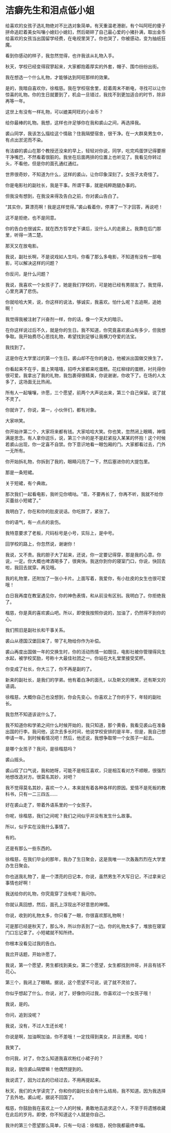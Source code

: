 # 洁癖先生和泪点低小姐

给喜欢的女孩子选礼物绝对不比选对象简单。有天重温老港剧，有个叫阿旺的傻子拼命追赶着美女叫嚷小媳妇小媳妇，然后砸碎了自己最心爱的小猪扑满，取出金币给喜欢的女孩当出国留学经费，在电视里哭了。你也哭了，你被感动，变为抽纸狂魔。 

看到你感动的样子，我忽然觉得，也许我该从礼物入手。 

秋天，学校已经变得寂寥起来，大家都抱着厚实的外套，帽子、围巾纷纷出街。 

我在想选一个什么礼物，才能够达到阿旺那样的效果。 

是的，我暗自喜欢你，徐楷慈。我在学校宿舍里，趁着周末不断电，寻找可以让你惊喜的礼物。你的生日就要到了，机会一旦错过，我找不到更加适合的时节，除非再等一年。 

这世上有没有一样礼物，可以媲美阿旺的小金币？ 

给你最棒的礼物。我想，这样也许足够你在我和裘山之间，再选择我。 

裘山同学，我该怎么描绘这个情敌？住我隔壁宿舍，很干净。在一大群臭男生中，有点出淤泥而不染。 

有洁癖的裘山在那个教授还没来的早上，轻轻对你说，同学，吃完鸡蛋饼记得要擦干净嘴巴，不然看着很脏的。我坐在后面两排的位置上也听见了。我看见你转过头，不看他，但是你的面孔通红通红。 

世界很奇妙，不知道为什么，这样的裘山，让你印象深刻了。女孩子太奇怪了。 

你是电影社的副社长，我是干事。所谓干事，就是纯粹跑腿办事的。 

但我没有想到，在我没来得及告白之前，你对裘山告白了。 

“其实你，算漂亮啊！我是这样觉得。”裘山看着你，停滞了一下才回答，再说吧！ 

这不是拒绝，也不是同意。 

你的告白也很诚实，就在西方哲学史下课后，没什么人的走廊上。我靠在后门那里，听得一清二楚。 

那天又在放电影。 

我说，副社长啊，不是说戏如人生吗，你看了那么多电影，不知道有没有一部电影，可以解决这样的问题？ 

你反问，是什么问题？ 

我说，我喜欢一个女孩子了，她是我们学校的，可是她已经有男朋友了。我觉得，心里充满了悲伤。 

你就哈哈大笑，说，你这样的说法，够诚实，我喜欢。怕什么呢？去追啊，追她啊！ 

我觉得我被注射了兴奋剂一样，你的话，像一个天大的暗示。 

在你这样说过后不久，就是你的生日。我不知道，你究竟喜欢裘山有多少，但我想争取。我开始费尽心思找礼物，希望找到足够让我横刀夺爱的法宝。 

我找到了。 

这是你在大学里过的第一个生日。裘山却不在你的身边，他被派出国做交换生了。 

你看起来不在乎，面上笑嘻嘻，招呼大家都来吃蛋糕。花红柳绿的蛋糕，衬托得你很可爱。我拿出了我的礼物，我包裹得很精美，你说谢谢，你收下了。在场的人太多了，这场面无比热闹。 

所有人一起嚷嚷，许愿，三个愿望，前两个大声说出来，第三个自己保留。说了就不灵了。 

你就许了，你说，第一，小伙伴们，都有对象。 

大家哄笑。 

你开始许第二个，大家将来都有钱。大家哈哈大笑。你也笑，忽然闭上眼睛，神情满是思念。有人拿你逗乐，说，第三个许的是不是赶紧投入某某的怀抱！这个时候若裘山出现，你一定喜不自禁。你下意识地看一眼包厢的门。大家都看过去，门外一无所有。 

你开始拆礼物，你拆到了我的，眼睛闪亮了一下，然后塞进你的大提包里。 

那是一条短裙。 

关于短裙，有个典故。 

那次我们一起看电影，我听见你嘀咕。“乖，不要再长了，你再不听，我就不给你买蕾丝小短裙了。” 

我明白了，你在和你的肚皮说话。你吃胖了，紧张了。 

你的语气，有一点点的哀伤。 

我特意要求了老板，尺码标号是小号，实际上，是中号。 

回学校的路上，你忽然说，谢谢你！ 

我说，又不贵。我的胆子大了起来，还说，你一定要记得穿，那是我的心意。你说，一定。你大概也啤酒喝多了，很爽快。我送你到你的寝室门口，你说，快回去啦，我回去就穿。再见哦。 

我的礼物里，还附加了一张小卡片。上面写着，我爱你，有小肚皮的女生也很可爱哦！ 

白日我再度在教室遇见你，你的神色表情，和从前没有区别。我明白了。你拒绝我了。 

楷慈，你是真的喜欢裘山吧。所以，即使我按照你说的，加油了，仍然得不到你的心。 

我们照旧是副社长和干事关系。 

裘山从德国汉堡回来了，带了礼物给你作为补偿。 

裘山再度出国做一年的交换生时，你的活动热情一如既往，电影社被你管理得风生水起，被学校奖励，号称十大最佳社团之一。你站在大礼堂里接受奖杯。 

你变成了社长，你大三了，你不再是副的了。 

新来的副社长，是我们的学弟。他有着白净的面孔，以及斯文的微笑，还有斯文的语调。 

徐楷慈，大概你自己也没想到，你会先变心。你喜欢上了你的手下，年轻的副社长。 

我忽然不知道该说什么了。 

我不知道你和学弟之间什么时候开始的，我只知道，那个黄昏，我看见裘山在准备出国的行李。我问他，这次去多长时间，他说学校安排的是半年，但是，我自己想申请一年。到时候看情况吧！然后，他还说，我想争取带一个女孩子一起去。 

是哪个女孩子？我问，是徐楷慈吗？ 

裘山摇头。 

裘山叹了口气说，我和她呀，可能不是相互喜欢，只是相互看对方不顺眼，很强烈地想改造对方。很莫名其妙，对吧？ 

我不觉得莫名其妙，喜欢一个人，本来就有着各种各样的原因。爱情不是死板的教科书，只有一二三四五…… 

好在裘山走了，带着外语系里的一个女孩子。 

你呢，徐楷慈，我们之间呢？我们之间似乎并没有发生什么故事。 

所以，似乎实在没我什么事情了。 

有的。 

还是有那么一些东西的。 

徐楷慈，在我们毕业的那年，我办了生日聚会，这是我唯一一次轰轰烈烈在大学里办生日聚会。 

你也送我礼物了，是一个漂亮的日记本，你说，虽然男生不大写日记，不过拿来记事情也好啊！ 

我送给你的礼物，你究竟穿了没有呢？我问你。 

你就认真回想，然后，面孔上浮现出不好意思的神情。 

你说，收到的礼物太多，你只看了一眼，你很喜欢那礼物啊！ 

可是那已经是秋天了，那么冷，所以你丢到了一边。你的礼物太多了，堆放在寝室门口忘记拿了。小短裙就不知所终。 

你根本没看见过我的告白。 

我岔开话题，开始许愿了。 

我说，第一个愿望，男生都找到美女。第二个愿望，女生都找到帅哥，并且有钱不花心。 

第三个，我闭上了眼睛。据说，这个愿望不可说，说了就不灵验了。 

你似乎想起了什么，你说，对了，好像你问过我，你喜欢过一个女孩子哦！ 

我说，是的。 

你问，追到没呢？ 

我说，没有，不过人生还长呢！ 

你说是啊，加油啊加油，你不差哦！一定找得到美女，并且贤惠。哈哈！ 

我笑了。 

你问我，对了，你怎么知道我喜欢粉红小裙子的？ 

我说，我住裘山隔壁嘛！他偶然提到的。 

我说谎了，因为过去的已经过去，不用再提起来。 

秋天，我们的大学读完了，你和你的副社长会有什么结局，我不知道。因为我选择了去外地。裘山呢，据说不回国了。 

楷慈，你鼓励我在喜欢上一个人的时候，勇敢地去追求这个人，不至于将遗憾收藏在此后的岁月。即使，你不知道这个人就是你自己。 

我许的第三个愿望那么简单，只有一句话：徐楷慈，祝你我都最终幸福。